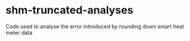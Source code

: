 # shm-truncated-analyses
Code used to analyse the error introduced by rounding down smart heat meter data
